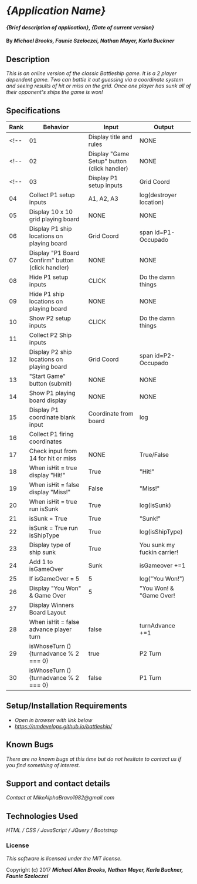 # _{Application Name}_

#### _{Brief description of application}, {Date of current version}_

#### By _**Michael Brooks, Faunie Szeloczei, Nathan Mayer, Karla Buckner**_

## Description

_This is an online version of the classic Battleship game.  It is a 2 player dependent game.  Two can battle it out guessing via a coordinate system and seeing results of hit or miss on the grid. Once one player has sunk all of their opponent's ships the game is won!_
## Specifications

| Rank | Behavior | Input | Output |
|---|---|---|---|
<!-- | 01 | Display title and rules | NONE | NONE | -->
<!-- | 02 | Display "Game Setup" button (click handler) | NONE | NONE | -->
<!-- | 03 | Display P1 setup inputs | Grid Coord | NONE | -->
| 04 | Collect P1 setup inputs |  A1, A2, A3    |  log(destroyer location)   |
| 05 | Display 10 x 10 grid playing board | NONE | NONE |
| 06 | Display P1 ship locations on playing board | Grid Coord | span id=P1-Occupado |
| 07 | Display "P1 Board Confirm" button (click handler) | NONE | NONE |
| 08 | Hide P1 setup inputs | CLICK | Do the damn things |
| 09 | Hide P1 ship locations on playing board | NONE | NONE |
| 10 | Show P2 setup inputs | CLICK | Do the damn things |
| 11 | Collect P2 Ship inputs
| 12 | Display P2 ship locations on playing board | Grid Coord | span id=P2-Occupado |
| 13 | "Start Game" button (submit) | NONE | NONE |
| 14 | Show P1 playing board display | NONE | NONE |
| 15 | Display P1 coordinate blank input | Coordinate from board | log |
| 16 | Collect P1 firing coordinates | | |
| 17 | Check input from 14 for hit or miss | NONE | True/False |
| 18 | When isHit = true display "Hit!" | True | "Hit!" |
| 19 | When isHit = false display "Miss!" | False | "Miss!" |
| 20 | When isHit = true run isSunk | True | log(isSunk) |
| 21 | isSunk = True | True | "Sunk!" |
| 22 | isSunk = True run isShipType | True | log(isShipType) |
| 23 | Display type of ship sunk | True | You sunk my fuckin carrier! |
| 24 | Add 1 to isGameOver | Sunk | isGameover +=1 |
| 25 | If isGameOver = 5 | 5 | log("You Won!") |
| 26 | Display "You Won"  & Game Over| 5 | "You Won! & "Game Over! |
| 27 | Display Winners Board Layout |  |  |
| 28 | When isHit = false advance player turn | false | turnAdvance +=1 |
| 29 | isWhoseTurn () {turnadvance % 2 === 0} | true | P2 Turn |
| 30 | isWhoseTurn () {turnadvance % 2 === 0} | false | P1 Turn |

<!-- | 15 | If all return false loop back to 12 | | |

| 2FC | Game Setup : Computer opponent simple (click event) | NONE | randomize() assign playboard to p2(computer) | -->

## Setup/Installation Requirements

* _Open in browser with link below_
* _https://nmdevelops.github.io/battleship/_

## Known Bugs

_There are no known bugs at this time but do not hesitate to contact us if you find something of interest._

## Support and contact details

_Contact at MikeAlphaBravo1982@gmail.com_

## Technologies Used

_HTML / CSS / JavaScript / JQuery / Bootstrap_

### License

_This software is licensed under the MIT license._

Copyright (c) 2017 _**Michael Allen Brooks, Nathan Mayer, Karla Buckner, Faunie Szeloczei**_
